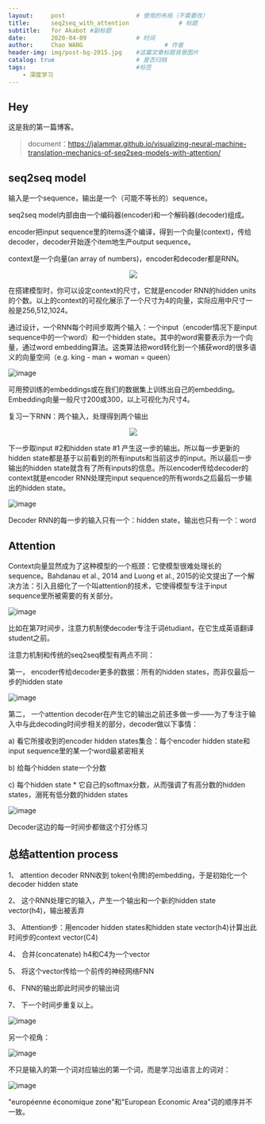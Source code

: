 ```yaml
---
layout:     post   				    # 使用的布局（不需要改）
title:      seq2seq_with_attention 				# 标题
subtitle:   for Akabot #副标题
date:       2020-04-09 				# 时间
author:     Chao WANG 						# 作者
header-img: img/post-bg-2015.jpg 	#这篇文章标题背景图片
catalog: true 						# 是否归档
tags:								#标签
    - 深度学习
---
```


## Hey
这是我的第一篇博客。

> document：https://jalammar.github.io/visualizing-neural-machine-translation-mechanics-of-seq2seq-models-with-attention/

## seq2seq model
输入是一个sequence，输出是一个（可能不等长的）sequence。

seq2seq model内部由由一个编码器(encoder)和一个解码器(decoder)组成。

encoder把input sequence里的items逐个编译，得到一个向量(context)，传给decoder，decoder开始逐个item地生产output sequence。

context是一个向量(an array of numbers)，encoder和decoder都是RNN。

<div align=center>
<img src="assets/2020-04-09-seq2seq_with_attention-e9a89c9d.PNG" >
</div>

在搭建模型时，你可以设定context的尺寸，它就是encoder RNN的hidden units的个数。以上的context的可视化展示了一个尺寸为4的向量，实际应用中尺寸一般是256,512,1024。

通过设计，一个RNN每个时间步取两个输入：一个input（encoder情况下是input sequence中的一个word）和一个hidden state。其中的word需要表示为一个向量，通过word embedding算法。这类算法把word转化到一个捕获word的很多语义的向量空间（e.g. king - man + woman = queen）

![image](assets/2020-04-09-seq2seq_with_attention-f789c3b7.png)

可用预训练的embeddings或在我们的数据集上训练出自己的embedding。Embedding向量一般尺寸200或300，以上可视化为尺寸4。

复习一下RNN：两个输入，处理得到两个输出

<div align=center>
<img src="assets/2020-04-09-seq2seq_with_attention-19057ce5.png" >
</div>

下一步取input #2和hidden state #1 产生这一步的输出。所以每一步更新的hidden state都是基于以前看到的所有inputs和当前这步的input。所以最后一步输出的hidden state就含有了所有inputs的信息。所以encoder传给decoder的context就是encoder RNN处理完input sequence的所有words之后最后一步输出的hidden state。

![image](assets/2020-04-09-seq2seq_with_attention-f8bd7100.png)

Decoder RNN的每一步的输入只有一个：hidden state，输出也只有一个：word

## Attention
Context向量显然成为了这种模型的一个瓶颈：它使模型很难处理长的sequence。Bahdanau et al., 2014 and Luong et al., 2015的论文提出了一个解决方法：引入且细化了一个叫attention的技术，它使得模型专注于input sequence里所被需要的有关部分。

![image](assets/2020-04-09-seq2seq_with_attention-76b6163d.png)

比如在第7时间步，注意力机制使decoder专注于词étudiant，在它生成英语翻译student之前。

注意力机制和传统的seq2seq模型有两点不同：

第一，	encoder传给decoder更多的数据：所有的hidden states，而非仅最后一步的hidden state

![image](assets/2020-04-09-seq2seq_with_attention-daa49fd6.png)

第二，	一个attention decoder在产生它的输出之前还多做一步——为了专注于输入中与此decoding时间步相关的部分，decoder做以下事情：

a)	看它所接收到的encoder hidden states集合：每个encoder hidden state和input sequence里的某一个word最紧密相关

b)	给每个hidden state一个分数

c)	每个hidden state * 它自己的softmax分数，从而强调了有高分数的hidden states，溺死有低分数的hidden states

![image](assets/2020-04-09-seq2seq_with_attention-e7f55fd4.png)

Decoder这边的每一时间步都做这个打分练习

## 总结attention process

1、	attention decoder RNN收到<END> token(令牌)的embedding，于是初始化一个decoder hidden state

2、	这个RNN处理它的输入，产生一个输出和一个新的hidden state vector(h4)，输出被丢弃

3、	Attention步：用encoder hidden states和hidden state vector(h4)计算出此时间步的context vector(C4)

4、	合并(concatenate) h4和C4为一个vector

5、	将这个vector传给一个前传的神经网络FNN

6、	FNN的输出即此时间步的输出词

7、	下一个时间步重复以上。

![image](assets/2020-04-09-seq2seq_with_attention-b30e57ef.png)

另一个视角：

![image](assets/2020-04-09-seq2seq_with_attention-38a4ce97.png)

不只是输入的第一个词对应输出的第一个词，而是学习出语言上的词对：

![image](assets/2020-04-09-seq2seq_with_attention-ecfde7df.png)

"européenne économique zone"和"European Economic Area"词的顺序并不一致。
